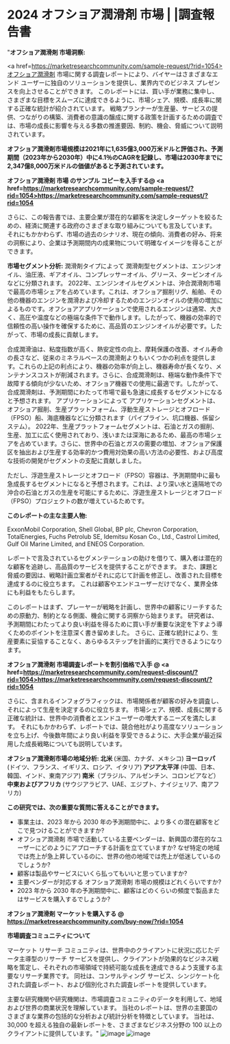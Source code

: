 # 2024 オフショア潤滑剤 市場 | |調査報告書
"<strong>オフショア潤滑剤 市場洞察:</strong>

<a href=https://marketresearchcommunity.com/sample-request/?rid=1054>オフショア潤滑剤</a> 市場に関する調査レポートにより、バイヤーはさまざまなエンド ユーザーに独自のソリューションを提供し、業界内でのビジネス プレゼンスを向上させることができます。 このレポートには、買い手が業務に集中し、さまざまな目標をスムーズに達成できるように、市場シェア、規模、成長率に関する正確な統計が紹介されています。 戦略プランナーが生産量、サービスの提供、つながりの構築、消費者の意識の醸成に関する政策を計画するための調査では、市場の成長に影響を与える多数の推進要因、制約、機会、脅威について説明されています。

<strong>オフショア潤滑剤市場規模は2021年に1,635億3,000万米ドルと評価され、予測期間（2023年から2030年）中に4.1％のCAGRを記録し、市場は2030年までに2,347億8,000万米ドルの価値があると予測されています。</strong>

<strong>オフショア潤滑剤 市場 のサンプル コピーを入手する@ <a href=https://marketresearchcommunity.com/sample-request/?rid=1054><u>https://marketresearchcommunity.com/sample-request/?rid=1054</u></a></strong>

さらに、この報告書では、主要企業が潜在的な顧客を決定しターゲットを絞るための、経済に関連する政府のさまざまな取り組みについても言及しています。 それにもかかわらず、市場の過去のシナリオ、現在の傾向、消費者の好み、将来の洞察により、企業は予測期間内の成果物について明確なイメージを得ることができます。

<strong>市場セグメント分析:</strong>
潤滑剤タイプによって
潤滑剤型セグメントは、エンジンオイル、油圧液、ギアオイル、コンプレッサーオイル、グリース、タービンオイルなどに分類されます。 2022年、エンジンオイルセグメントは、沖合潤滑剤市場で最高の市場シェアを占めています。これは、オフショア掘削リグ、船舶、その他の機器のエンジンを潤滑および冷却するためのエンジンオイルの使用の増加によるものです。オフショアアプリケーションで使用されるエンジンは通常、大きく、高圧や温度などの極端な条件下で動作します。したがって、機器の効率的で信頼性の高い操作を確保するために、高品質のエンジンオイルが必要です。したがって、市場の成長に貢献します。

合成潤滑油は、粘度指数が高く、熱安定性の向上、摩耗保護の改善、オイル寿命の長さなど、従来のミネラルベースの潤滑剤よりもいくつかの利点を提供します。これらの上記の利点により、機器の効率が向上し、機器寿命が長くなり、メンテナンスコストが削減されます。さらに、合成潤滑剤は、極端な動作条件下で故障する傾向が少ないため、オフショア機器での使用に最適です。したがって、合成潤滑剤は、予測期間にわたって市場で最も急速に成長するセグメントになると予想されます。
アプリケーションによって
アプリケーションセグメントは、オフショア掘削、生産プラットフォーム、浮動生産ストレージとオフロード（FPSO）船、海底機器などに分類されます（パイプライン、坑口機器、係留システム）。 2022年、生産プラットフォームセグメントは、石油とガスの掘削、生産、加工に広く使用されており、浅いまたは深海にあるため、最高の市場シェアを占めています。さらに、世界中の石油とガスの需要の増加、オフショア保護区を抽出および生産する効率的かつ費用対効果の高い方法の必要性、および高度な技術の開発がセグメントの支配に貢献しました。

ただし、浮遊生産ストレージとオフロード（FPSO）容器は、予測期間中に最も急成長するセグメントになると予想されます。これは、より深い水と遠隔地での沖合の石油とガスの生産を可能にするために、浮遊生産ストレージとオフロード（FPSO）プロジェクトの数が増えているためです。

<strong>このレポートの主な主要人物:</strong>

ExxonMobil Corporation, Shell Global, BP plc, Chevron Corporation, TotalEnergies, Fuchs Petrolub SE, Idemitsu Kosan Co., Ltd., Castrol Limited, Gulf Oil Marine Limited, and ENEOS Corporation.



レポートで言及されているセグメンテーションの助けを借りて、購入者は潜在的な顧客を追跡し、高品質のサービスを提供することができます。 また、課題と脅威の要因は、戦略計画立案者がそれに応じて計画を修正し、改善された目標を達成するのに役立ちます。 これは顧客やエンドユーザーだけでなく、業界全体にも利益をもたらします。

このレポートはまず、プレーヤーが戦略を計画し、世界中の顧客にリーチするための原動力、制約となる側面、機会に関する洞察から始まります。 研究者は、予測期間にわたってより良い利益を得るために買い手が重要な決定を下すよう導くためのポイントを注意深く書き留めました。 さらに、正確な統計により、生産要素に妥協することなく、あらゆるステップを計画的に実行できるようになります。

<strong>オフショア潤滑剤 市場調査レポートを割引価格で入手 @ <a href=https://marketresearchcommunity.com/request-discount/?rid=1054><u>https://marketresearchcommunity.com/request-discount/?rid=1054</u></a></strong>

さらに、含まれるインフォグラフィックは、市場関係者が顧客の好みを調査し、それによって生産を決定するのに役立ちます。 市場シェア、規模、成長に関する正確な統計は、世界中の消費者とエンドユーザーの増大するニーズを満たします。 それにもかかわらず、レポートでは、競合他社がより高度なソリューションを立ち上げ、今後数年間により良い利益を享受できるように、大手企業が最近採用した成長戦略についても説明しています。

<strong>オフショア潤滑剤市場の地域分析:
北米 </strong>(米国、カナダ、メキシコ)<strong>
ヨーロッパ </strong>(ドイツ、フランス、イギリス、ロシア、イタリア)<strong>
アジア太平洋 </strong>(中国、日本、韓国、インド、東南アジア)<strong>
南米</strong>（ブラジル、アルゼンチン、コロンビアなど）<strong>
中東およびアフリカ </strong>(サウジアラビア、UAE、エジプト、ナイジェリア、南アフリカ)<strong></strong>

<strong>この研究では、次の重要な質問に答えることができます。</strong>
<ul>
  <li>事業主は、2023 年から 2030 年の予測期間中に、より多くの潜在顧客をどこで見つけることができますか?</li>
  <li>オフショア潤滑剤 市場で活動している主要ベンダーは、新興国の潜在的なユーザーにどのようにアプローチする計画を立てていますか? なぜ特定の地域では売上が急上昇しているのに、世界の他の地域では売上が低迷しているのでしょうか?</li>
  <li>顧客は製品やサービスにいくら払ってもいいと思っていますか?</li>
  <li>主要ベンダーが対応する オフショア潤滑剤 市場の規模はどれくらいですか?</li>
  <li>2023 年から 2030 年の予測期間中に、顧客はどのくらいの頻度で製品またはサービスを購入するでしょうか?</li>
</ul>
<strong>オフショア潤滑剤 マーケットを購入する @ <a href=https://marketresearchcommunity.com/buy-now/?rid=1054><u>https://marketresearchcommunity.com/buy-now/?rid=1054</u></a></strong>

<strong>市場調査コミュニティについて</strong>

マーケット リサーチ コミュニティは、世界中のクライアントに状況に応じたデータ主導型のリサーチ サービスを提供し、クライアントが効果的なビジネス戦略を策定し、それぞれの市場領域で持続可能な成長を達成できるよう支援する主要なリサーチ業界です。 同社は、コンサルティング サービス、シンジケート化された調査レポート、および個別化された調査レポートを提供しています。

主要な研究機関や研究機関は、市場調査コミュニティのデータを利用して、地域および世界の商業状況を理解しています。 当社のレポートは、世界の主要国のさまざまな業界の包括的な分析および統計分析を特徴としています。 当社は、30,000 を超える独自の最新レポートを、さまざまなビジネス分野の 100 以上のクライアントに提供しています。"
![image](https://github.com/Gargi1522/MRC/assets/158283091/fd3f9455-2aa3-4d69-a2e6-6e1cdaffbf8f)
![image](https://github.com/Gargi1522/MRC/assets/158283091/075b8953-908d-46da-ae00-f2b74abe1633)
